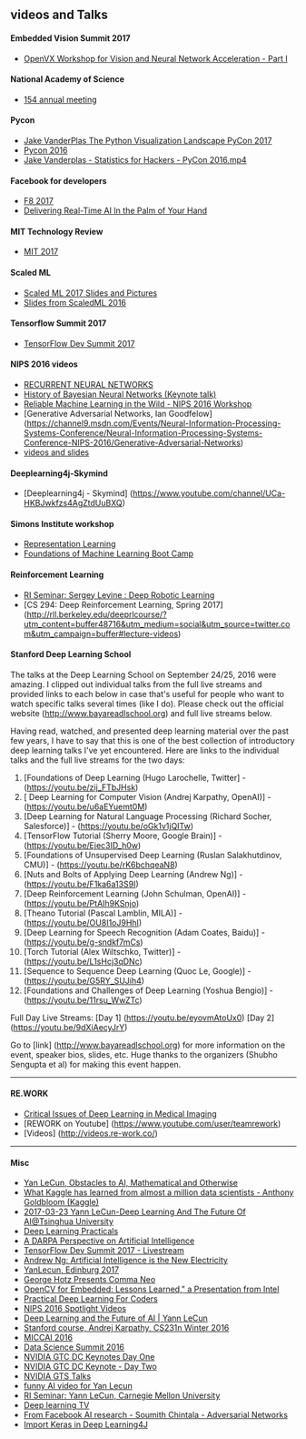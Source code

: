 
videos and Talks
-------


#### Embedded Vision Summit 2017
* [OpenVX Workshop for Vision and Neural Network Acceleration - Part I](https://www.youtube.com/watch?v=cu0CPr5zDgY&feature=youtu.be)


#### National Academy of Science
* [154 annual meeting](http://www.nasonline.org/about-nas/events/annual-meeting/nas154/symposium.html?referrer=https://t.co/UaVUaTmmTz?amp=1)

#### Pycon 
* [Jake VanderPlas The Python Visualization Landscape PyCon 2017 ](https://www.youtube.com/watch?v=FytuB8nFHPQ)
* [Pycon 2016](https://www.youtube.com/channel/UCwTD5zJbsQGJN75MwbykYNw)
* [Jake Vanderplas - Statistics for Hackers - PyCon 2016.mp4 ](https://www.youtube.com/watch?v=Iq9DzN6mvYA&feature=youtu.be)

#### Facebook for developers
* [F8 2017](https://developers.facebook.com/videos/?category=f8_2017)
* [Delivering Real-Time AI In the Palm of Your Hand](https://developers.facebook.com/videos/f8-2017/delivering-real-time-ai-in-the-palm-of-your-hand/)

#### MIT Technology Review
* [MIT 2017](http://events.technologyreview.com/video/?event=emtech-digital&year=2017)

#### Scaled ML 
* [Scaled ML 2017 Slides and Pictures](https://www.matroid.com/blog/post/scaled-ml-2017-slides-and-pictures)
* [Slides from ScaledML 2016](https://www.matroid.com/blog/post/slides-from-scaledml-2016)

#### Tensorflow Summit 2017
* [TensorFlow Dev Summit 2017](https://www.youtube.com/playlist?list=PLOU2XLYxmsIKGc_NBoIhTn2Qhraji53cv)

#### NIPS 2016 videos
* [RECURRENT NEURAL NETWORKS](http://people.idsia.ch/~rupesh/rnnsymposium2016/program.html)
* [History of Bayesian Neural Networks (Keynote talk)](https://www.youtube.com/watch?v=FD8l2vPU5FY&feature=youtu.be)
* [Reliable Machine Learning in the Wild - NIPS 2016 Workshop](https://sites.google.com/site/wildml2016nips/schedule)
* [Generative Adversarial Networks, Ian Goodfelow] (https://channel9.msdn.com/Events/Neural-Information-Processing-Systems-Conference/Neural-Information-Processing-Systems-Conference-NIPS-2016/Generative-Adversarial-Networks)
* [videos and slides](https://nips.cc/Conferences/2016/Schedule)

#### Deeplearning4j-Skymind
* [Deeplearning4j - Skymind] (https://www.youtube.com/channel/UCa-HKBJwkfzs4AgZtdUuBXQ)


#### Simons Institute workshop
* [Representation Learning](https://simons.berkeley.edu/workshops/schedule/3750)
* [Foundations of Machine Learning Boot Camp](https://simons.berkeley.edu/workshops/schedule/3748)


#### Reinforcement Learning
* [RI Seminar: Sergey Levine : Deep Robotic Learning](https://www.youtube.com/watch?v=eKaYnXQUb2g&feature=youtu.be)
* [CS 294: Deep Reinforcement Learning, Spring 2017] (http://rll.berkeley.edu/deeprlcourse/?utm_content=buffer48716&utm_medium=social&utm_source=twitter.com&utm_campaign=buffer#lecture-videos)


#### Stanford Deep Learning School

The talks at the Deep Learning School on September 24/25, 2016 were amazing. I clipped out individual talks from the full live streams and provided links to each below in case that's useful for people who want to watch specific talks several times (like I do). Please check out the official website (http://www.bayareadlschool.org) and full live streams below.

Having read, watched, and presented deep learning material over the past few years, I have to say that this is one of the best collection of introductory deep learning talks I've yet encountered. Here are links to the individual talks and the full live streams for the two days:

1. [Foundations of Deep Learning (Hugo Larochelle, Twitter] - (https://youtu.be/zij_FTbJHsk)
2. [ Deep Learning for Computer Vision (Andrej Karpathy, OpenAI)] - (https://youtu.be/u6aEYuemt0M)
3. [Deep Learning for Natural Language Processing (Richard Socher, Salesforce)] - (https://youtu.be/oGk1v1jQITw)
4. [TensorFlow Tutorial (Sherry Moore, Google Brain)] - (https://youtu.be/Ejec3ID_h0w)
5. [Foundations of Unsupervised Deep Learning (Ruslan Salakhutdinov, CMU)] - (https://youtu.be/rK6bchqeaN8)
6. [Nuts and Bolts of Applying Deep Learning (Andrew Ng)] - (https://youtu.be/F1ka6a13S9I)
7. [Deep Reinforcement Learning (John Schulman, OpenAI)] - (https://youtu.be/PtAIh9KSnjo)
8. [Theano Tutorial (Pascal Lamblin, MILA)] - (https://youtu.be/OU8I1oJ9HhI)
9. [Deep Learning for Speech Recognition (Adam Coates, Baidu)] - (https://youtu.be/g-sndkf7mCs)
10. [Torch Tutorial (Alex Wiltschko, Twitter)] - (https://youtu.be/L1sHcj3qDNc)
11. [Sequence to Sequence Deep Learning (Quoc Le, Google)] - (https://youtu.be/G5RY_SUJih4)
12. [Foundations and Challenges of Deep Learning (Yoshua Bengio)] - (https://youtu.be/11rsu_WwZTc)
 
Full Day Live Streams:
[Day 1] (https://youtu.be/eyovmAtoUx0)
[Day 2] (https://youtu.be/9dXiAecyJrY)

Go to [link] (http://www.bayareadlschool.org) for more information on the event, speaker bios, slides, etc. Huge thanks to the organizers (Shubho Sengupta et al) for making this event happen.

----------

#### RE.WORK

* [Critical Issues of Deep Learning in Medical Imaging](https://www.re-work.co/blog/video-presentation-deep-learning-healthcare-ben-glocker-imperial-college)
* [REWORK on Youtube] (https://www.youtube.com/user/teamrework)
* [Videos] (http://videos.re-work.co/)

--------

#### Misc
* [Yan LeCun, Obstacles to AI, Mathematical and Otherwise](http://www.birs.ca/events/2016/5-day-workshops/16w5136/videos/watch/201610170900-LeCun.html)
* [What Kaggle has learned from almost a million data scientists - Anthony Goldbloom (Kaggle) ](https://www.youtube.com/watch?v=jmHbS8z57yI)
* [2017-03-23 Yann LeCun-Deep Learning And The Future Of AI@Tsinghua University](https://www.youtube.com/watch?v=9nPJcWQfbgs&feature=youtu.be&app=desktop)
* [Deep Learning Practicals](https://www.youtube.com/playlist?list=PLLHTzKZzVU9ebuL6DCclzI54MrPNFGqbW)
* [A DARPA Perspective on Artificial Intelligence](https://www.youtube.com/watch?v=-O01G3tSYpU&app=desktop)
* [TensorFlow Dev Summit 2017 - Livestream](https://www.youtube.com/watch?v=LqLyrl-agOw&feature=youtu.be)
* [Andrew Ng: Artificial Intelligence is the New Electricity](https://www.youtube.com/watch?v=21EiKfQYZXc&feature=youtu.be)
* [YanLecun, Edinburg 2017](https://m.facebook.com/story.php?story_fbid=10154144778117143&id=722677142&_rdr)
* [George Hotz Presents Comma Neo](https://www.youtube.com/watch?v=lM2_E2y4eCg&feature=youtu.be)
* [OpenCV for Embedded: Lessons Learned," a Presentation from Intel](http://www.embedded-vision.com/platinum-members/intel/embedded-vision-training/videos/pages/may-2015-embedded-vision-summit?utm_source=Embedded+Vision+Insights+Newsletter&utm_campaign=eaf7b5f19a-Embedded_Vision_Insights_2017_01_03&utm_medium=email&utm_term=0_df09cc7472-eaf7b5f19a-353454241&mc_cid=eaf7b5f19a&mc_eid=f7ccdf7939)
* [Practical Deep Learning For Coders](http://course.fast.ai/) 
* [NIPS 2016 Spotlight Videos](https://nips.cc/Conferences/2016/SpotlightVideos)
* [Deep Learning and the Future of AI | Yann LeCun](https://www.youtube.com/watch?v=_1Cyyt-4-n8&feature=share&app=desktop)
* [Stanford course, Andrej Karpathy, CS231n Winter 2016](https://www.youtube.com/playlist?list=PLkt2uSq6rBVctENoVBg1TpCC7OQi31AlC)
* [MICCAI 2016](https://www.youtube.com/channel/UC_BXkUDD_UHQZ1r7xFihD_g)
* [Data Science Summit 2016](https://www.youtube.com/playlist?list=PLykRMO7ZuHwONAMHcteqniITxlLaZpFoy)
* [NVIDIA GTC DC Keynotes Day One](https://www.youtube.com/watch?v=Gya4ox8vn5g)
* [NVIDIA GTC DC Keynote - Day Two](https://www.youtube.com/watch?v=-zmP2O4xJ3s)
* [NVIDIA GTS Talks](https://mygtc.gputechconf.com/events/35/schedules/)
* [funny AI video for Yan Lecun](https://m.facebook.com/yann.lecun/posts/10153982292142143)
* [RI Seminar: Yann LeCun, Carnegie Mellon University](http://www.ri.cmu.edu/video_view.html?video_id=176&menu_id=387)
* [Deep learning TV](https://www.youtube.com/channel/UC9OeZkIwhzfv-_Cb7fCikLQ)
* [From Facebook AI research - Soumith Chintala - Adversarial Networks](https://www.youtube.com/watch?v=QPkb5VcgXAM)
* [Import Keras in Deep Learning4J](https://www.youtube.com/watch?v=bI1aR1Tj2DM&feature=youtu.be)


